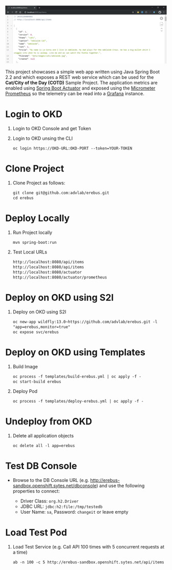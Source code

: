 ![Intro](./docs/items-rest.png)

This project showcases a simple web app written using Java Spring Boot 2.2 and which exposes a REST web service which can be used for the **Cat/City of the Day (COTD)** Sample Project. The application metrics are enabled using [Spring Boot Actuator](https://docs.spring.io/spring-boot/docs/current/reference/html/production-ready-features.html) and exposed using the [Micrometer Prometheus](https://micrometer.io/docs/registry/prometheus) so the telemetry can be read into a [Grafana](https://prometheus.io/docs/visualization/grafana) instance.

# Login to OKD

1. Login to OKD Console and get Token

1. Login to OKD unsing the CLI

	```
	oc login https://OKD-URL:OKD-PORT --token=YOUR-TOKEN
	```

# Clone Project

1. Clone Project as follows:

	```
	git clone git@github.com:advlab/erebus.git
	cd erebus
	```

# Deploy Locally

1. Run Project locally

    ```
    mvn spring-boot:run
    ```

1. Test Local URLs

    ```
    http://localhost:8080/api/items
    http://localhost:8080/api/items
    http://localhost:8080/actuator
    http://localhost:8080/actuator/prometheus
    ```

# Deploy on OKD using S2I

1. Deploy on OKD using S2I

    ```
    oc new-app wildfly:13.0~https://github.com/advlab/erebus.git -l "app=erebus,monitor=true"
    oc expose svc/erebus
    ```

# Deploy on OKD using Templates

1. Build Image

    ```
    oc process -f templates/build-erebus.yml | oc apply -f -
    oc start-build erebus
    ```

1. Deploy Pod

    ```
    oc process -f templates/deploy-erebus.yml | oc apply -f -
    ```

# Undeploy from OKD

1. Delete all application objects

    ```
    oc delete all -l app=erebus
    ```

# Test DB Console

* Browse to the DB Console URL (e.g. http://erebus-sandbox.openshift.sytes.net/dbconsole) and use the following properties to connect:

    * Driver Class: `org.h2.Driver`
    * JDBC URL: `jdbc:h2:file:/tmp/testedb`
    * User Name: `sa`, Password: `changeit` or leave empty

# Load Test Pod

1. Load Test Service (e.g. Call API 100 times with 5 concurrent requests at a time)

    ```
    ab -n 100 -c 5 http://erebus-sandbox.openshift.sytes.net/api/items
    ```